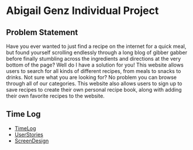 # Abigail Genz Individual Project

## Problem Statement 

Have you ever wanted to just find a recipe on the internet for a quick meal, but found yourself scrolling endlessly through
a long blog of gibber gabber before finally stumbling across the ingredients and directions at the very bottom of the page?
Well do I have a solution for you! This website allows users to search for all kinds of different recipes, from meals to
snacks to drinks. Not sure what you are looking for? No problem you can browse through all of our categories. This website 
also allows users to sign up to save recipes to create their own personal recipe book, along with adding their own favorite 
recipes to the website. 


## Time Log

* [TimeLog](TimeLog.md)
* [UserStories](DesignDocuments/UserStories.md)
* [ScreenDesign](DesignDocuments/Screens.md)